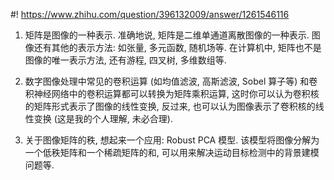 #! https://www.zhihu.com/question/396132009/answer/1261546116

[comment]: <> (Answer URL: https://www.zhihu.com/question/396132009/answer/1261546116)
[comment]: <> (Question Title: 如何看待图像和矩阵的关系？)
[comment]: <> (Author Name: 采石工)
[comment]: <> (Create Time: 2020-06-03 09:55:41)

1) 矩阵是图像的一种表示. 准确地说, 矩阵是二维单通道离散图像的一种表示. 图像还有其他的表示方法: 如张量, 多元函数, 随机场等. 在计算机中, 矩阵也不是图像的唯一表示方法, 还有游程, 四叉树, 多维数组等.

2) 数字图像处理中常见的卷积运算 (如均值滤波, 高斯滤波, Sobel 算子等) 和卷积神经网络中的卷积运算都可以转换为矩阵乘积运算, 这时你可以认为卷积核的矩阵形式表示了图像的线性变换, 反过来, 也可以认为图像表示了卷积核的线性变换 (这是我的个人理解, 未必合理).

3) 关于图像矩阵的秩, 想起来一个应用: Robust PCA 模型. 该模型将图像分解为一个低秩矩阵和一个稀疏矩阵的和, 可以用来解决运动目标检测中的背景建模问题等.

